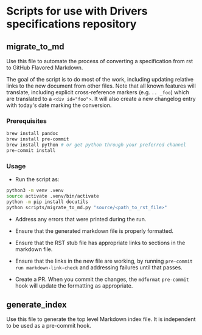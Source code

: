 # Scripts for use with Drivers specifications repository

## migrate_to_md

Use this file to automate the process of converting a specification from rst to GitHub Flavored Markdown.

The goal of the script is to do most of the work, including updating relative links to the new document from other
files. Note that all known features will translate, including explicit cross-reference markers (e.g. `.. _foo`) which
are translated to a `<div id="foo">`. It will also create a new changelog entry with today's date marking the
conversion.

### Prerequisites

```bash
brew install pandoc
brew install pre-commit
brew install python # or get python through your preferred channel
pre-commit install
```

### Usage

- Run the script as:

```bash
python3 -m venv .venv
source activate .venv/bin/activate
python -m pip install docutils
python scripts/migrate_to_md.py "source/<path_to_rst_file>"
```

- Address any errors that were printed during the run.

- Ensure that the generated markdown file is properly formatted.

- Ensure that the RST stub file has appropriate links to sections in the markdown file.

- Ensure that the links in the new file are working, by running `pre-commit run markdown-link-check` and addressing
  failures until that passes.

- Create a PR. When you commit the changes, the `mdformat` `pre-commit` hook will update the formatting as appropriate.

## generate_index

Use this file to generate the top level Markdown index file. It is independent to be used as a pre-commit hook.
